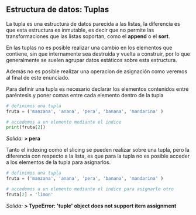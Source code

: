 ## Estructura de datos: Tuplas

La tupla es una estructura de datos parecida a las listas, la diferencia es que esta estructura es inmutable, es decir que no permite las transformaciones que las listas soportan, como el **append** o el **sort**. 

En las tuplas no es posible realizar una cambio en los elementos que contiene, sin que internamente sea destruída y vuelta a construir, por lo que generalmente se suelen agrupar datos estáticos sobre esta estructura.

Además no es posible realizar una operacion de asignación como veremos al final de este enunciado.

Para definir una tupla es necesario declarar los elementos contenidos entre paréntesis y poner comas entre cada elemento dentro de la tupla

``` python
# definimos una tupla
fruta = ('manzana', 'anana', 'pera', 'banana', 'mandarina' )

# accedemos a un elemento mediante el indice
print(fruta[2])
``` 
_Salida:_
**> pera**

Tanto el indexing como el slicing se pueden realizar sobre una tupla, pero la diferencia con respecto a la lista, es que para la tupla no es posible acceder a los elementos de la tupla para asignarlos.

``` python
# definimos una tupla
fruta = ('manzana', 'anana', 'pera', 'banana', 'mandarina' )

# accedemos a un elemento mediante el indice para asignarle otro
fruta[2] = 'limon'
``` 
_Salida:_
**> TypeError: 'tuple' object does not support item assignment**
